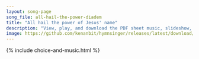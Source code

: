 ```yaml
---
layout: song-page
song_file: all-hail-the-power-diadem
title: "All hail the power of Jesus' name"
description: "View, play, and download the PDF sheet music, slideshow, and audio. Lyrics: All hail the pow’r of Jesus’ name! Let angels prostrate fall, let angels prostrate fall. Bring forth the royal diadem,    and crown him, crown him, cr... english christian 4part chords"
image: https://github.com/kenanbit/hymnsinger/releases/latest/download/all-hail-the-power-diadem-trad.png
---
```


{% include choice-and-music.html %}